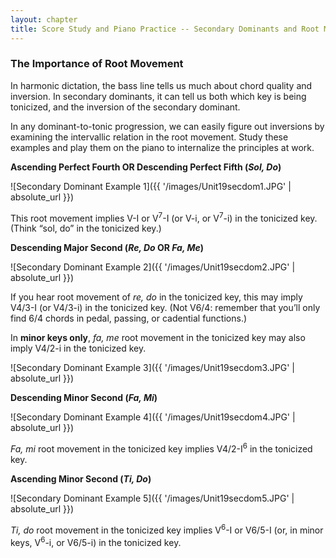 ```yaml
---
layout: chapter
title: Score Study and Piano Practice -- Secondary Dominants and Root Movement
---
```


### The Importance of Root Movement

In harmonic dictation, the bass line tells us much about chord quality and inversion. In secondary dominants, it can tell us both which key is being tonicized, and the inversion of the secondary dominant. 

In any dominant-to-tonic progression, we can easily figure out inversions by examining the intervallic relation in the root movement. Study these examples and play them on the piano to internalize the principles at work.

**Ascending Perfect Fourth OR Descending Perfect Fifth (*Sol, Do*)**

![Secondary Dominant Example 1]({{ '/images/Unit19secdom1.JPG' | absolute_url }})

This root movement implies V-I or V<sup>7</sup>-I (or V-i, or V<sup>7</sup>-i) in the tonicized key. (Think “sol, do” in the tonicized key.)


**Descending Major Second (*Re, Do* OR *Fa, Me*)**

![Secondary Dominant Example 2]({{ '/images/Unit19secdom2.JPG' | absolute_url }})

If you hear root movement of *re, do* in the tonicized key, this may imply V4/3-I (or V4/3-i) in the tonicized key. (Not V6/4: remember that you’ll only find 6/4 chords in pedal, passing, or cadential functions.) 

In **minor keys only**, *fa, me* root movement in the tonicized key may also imply V4/2-i in the tonicized key.

![Secondary Dominant Example 3]({{ '/images/Unit19secdom3.JPG' | absolute_url }})


**Descending Minor Second (*Fa, Mi*)**

![Secondary Dominant Example 4]({{ '/images/Unit19secdom4.JPG' | absolute_url }})

*Fa, mi* root movement in the tonicized key implies V4/2-I<sup>6</sup> in the tonicized key.


**Ascending Minor Second (*Ti, Do*)**

![Secondary Dominant Example 5]({{ '/images/Unit19secdom5.JPG' | absolute_url }})

*Ti, do* root movement in the tonicized key implies V<sup>6</sup>-I or V6/5-I (or, in minor keys, V<sup>6</sup>-i, or V6/5-i) in the tonicized key.